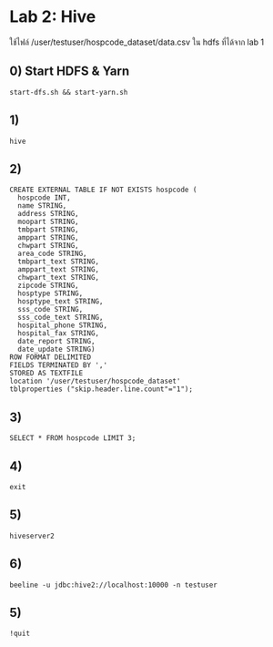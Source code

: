 # Lab 2: Hive

ใช้ไฟล์ /user/testuser/hospcode_dataset/data.csv ใน hdfs ที่ได้จาก lab 1

## 0) Start HDFS & Yarn

```
start-dfs.sh && start-yarn.sh
```

## 1) 

```
hive
```

## 2)

```
CREATE EXTERNAL TABLE IF NOT EXISTS hospcode (
  hospcode INT,
  name STRING,
  address STRING,
  moopart STRING,
  tmbpart STRING,
  amppart STRING,
  chwpart STRING,
  area_code STRING,
  tmbpart_text STRING,
  amppart_text STRING,
  chwpart_text STRING,
  zipcode STRING,
  hosptype STRING,
  hosptype_text STRING,
  sss_code STRING,
  sss_code_text STRING,
  hospital_phone STRING,
  hospital_fax STRING,
  date_report STRING,
  date_update STRING)
ROW FORMAT DELIMITED
FIELDS TERMINATED BY ','
STORED AS TEXTFILE
location '/user/testuser/hospcode_dataset'
tblproperties ("skip.header.line.count"="1");
```

## 3)

```
SELECT * FROM hospcode LIMIT 3;
```

## 4) 

```
exit
```

## 5)

```
hiveserver2
```

## 6)
```
beeline -u jdbc:hive2://localhost:10000 -n testuser
```

## 5)
```
!quit
```
